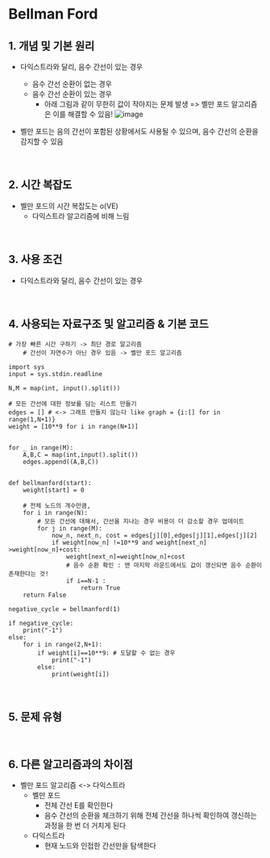 # Bellman Ford
## 1. 개념 및 기본 원리 
- 다익스트라와 달리, 음수 간선이 있는 경우
  - 음수 간선 순환이 없는 경우
  - 음수 간선 순환이 있는 경우
    - 아래 그림과 같이 무한히 값이 작아지는 문제 발생 => 벨만 포드 알고리즘은 이를 해결할 수 있음! 
![image](https://github.com/AAISSJ/AlgorithmStudy/assets/76966915/98540d3c-ef5a-48f0-86be-7b339c20f605)

- 벨만 포드는 음의 간선이 포함된 상황에서도 사용될 수 있으며, 음수 간선의 순환을 감지할 수 있음 

<br>

## 2. 시간 복잡도
- 벨만 포드의 시간 복잡도는 o(VE)
  - 다익스트라 알고리즘에 비해 느림 

<br>

## 3. 사용 조건
- 다익스트라와 달리, 음수 간선이 있는 경우

<br>

## 4. 사용되는 자료구조 및 알고리즘 & 기본 코드
```
# 가장 빠른 시간 구하기 -> 최단 경로 알고리즘 
    # 간선이 자연수가 아닌 경우 있음 -> 벨만 포드 알고리즘 

import sys 
input = sys.stdin.readline 

N,M = map(int, input().split())

# 모든 간선에 대한 정보를 담는 리스트 만들기 
edges = [] # <-> 그래프 만들지 않는다 like graph = {i:[] for in range(1,N+1)}
weight = [10**9 for i in range(N+1)]


for _ in range(M):
    A,B,C = map(int,input().split())
    edges.append((A,B,C))


def bellmanford(start):
    weight[start] = 0 
    
    # 전체 노드의 개수만큼,  
    for i in range(N): 
        # 모든 간선에 대해서, 간선을 지나는 경우 비용이 더 감소할 경우 업데이트
        for j in range(M): 
            now_n, next_n, cost = edges[j][0],edges[j][1],edges[j][2]
            if weight[now_n] !=10**9 and weight[next_n] >weight[now_n]+cost: 
                weight[next_n]=weight[now_n]+cost
                # 음수 순환 확인 : 맨 마지막 라운드에서도 값이 갱신되면 음수 순환이 존재한다는 것! 
                if i==N-1 : 
                    return True
    return False 

negative_cycle = bellmanford(1)

if negative_cycle: 
    print("-1")
else: 
    for i in range(2,N+1):
        if weight[i]==10**9: # 도달할 수 없는 경우 
            print("-1")
        else:
            print(weight[i])
```
<br>

## 5. 문제 유형

<br>

## 6. 다른 알고리즘과의 차이점 
- 벨만 포드 알고리즘 <-> 다익스트라 
  - 벨만 포드
    - 전체 간선 E를 확인한다
    - 음수 간선의 순환을 체크하기 위해 전체 간선을 하나씩 확인하여 갱신하는 과정을 한 번 더 거치게 된다 
  - 다익스트라
    - 현재 노드와 인접한 간선만을 탐색한다 
